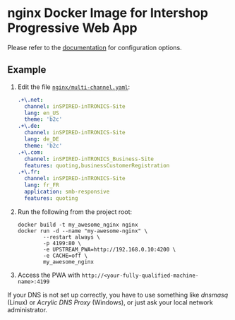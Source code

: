 # nginx Docker Image for Intershop Progressive Web App

Please refer to the [documentation](../docs/guides/nginx-startup.md) for configuration options.

## Example

1. Edit the file [`nginx/multi-channel.yaml`](multi-channel.yaml):
   ```yaml
   .+\.net:
     channel: inSPIRED-inTRONICS-Site
     lang: en_US
     theme: 'b2c'
   .+\.de:
     channel: inSPIRED-inTRONICS-Site
     lang: de_DE
     theme: 'b2c'
   .+\.com:
     channel: inSPIRED-inTRONICS_Business-Site
     features: quoting,businessCustomerRegistration
   .+\.fr:
     channel: inSPIRED-inTRONICS-Site
     lang: fr_FR
     application: smb-responsive
     features: quoting
   ```
2. Run the following from the project root:

   ```
   docker build -t my_awesome_nginx nginx
   docker run -d --name "my-awesome-nginx" \
           --restart always \
           -p 4199:80 \
           -e UPSTREAM_PWA=http://192.168.0.10:4200 \
           -e CACHE=off \
           my_awesome_nginx
   ```

3. Access the PWA with `http://<your-fully-qualified-machine-name>:4199`

If your DNS is not set up correctly, you have to use something like _dnsmasq_ (Linux) or _Acrylic DNS Proxy_ (Windows), or just ask your local network administrator.
